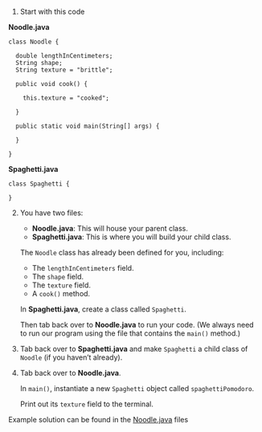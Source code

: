1. Start with this code

**Noodle.java**

```
class Noodle {
  
  double lengthInCentimeters;
  String shape;
  String texture = "brittle";
  
  public void cook() {
    
    this.texture = "cooked";
    
  }
  
  public static void main(String[] args) {
    
  }
  
}
```

**Spaghetti.java**

```
class Spaghetti {

}
```

2. You have two files:

	- **Noodle.java**: This will house your parent class.
	- **Spaghetti.java**: This is where you will build your child class.

	The ```Noodle``` class has already been defined for you, including:

	- The ```lengthInCentimeters``` field.
	- The ```shape``` field.
	- The ```texture``` field.
	- A ```cook()``` method.

	In **Spaghetti.java**, create a class called ```Spaghetti```.

	Then tab back over to **Noodle.java** to run your code. (We always need to run our program using the file that contains the ```main()``` method.)

3. Tab back over to **Spaghetti.java** and make ```Spaghetti``` a child class of ```Noodle``` (if you haven’t already).

4. Tab back over to **Noodle.java**.

	In ```main()```, instantiate a new ```Spaghetti``` object called ```spaghettiPomodoro```.

	Print out its ```texture``` field to the terminal.

Example solution can be found in the [Noodle.java](https://github.com/upliftdev/Foundations/blob/main/Foundations/9.Inheritance_and_Polymorphism/Intro_to_Inheritance/src/main/java/com/examples/ip3/Spaghetti.java) files